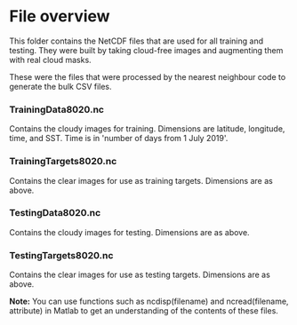 # File overview
This folder contains the NetCDF files that are used for all training and testing. They were built by taking cloud-free images and augmenting them with real cloud masks.

These were the files that were processed by the nearest neighbour code to generate the bulk CSV files.

### TrainingData8020.nc
Contains the cloudy images for training. Dimensions are latitude, longitude, time, and SST. Time is in 'number of days from 1 July 2019'.

### TrainingTargets8020.nc
Contains the clear images for use as training targets. Dimensions are as above.

### TestingData8020.nc
Contains the cloudy images for testing. Dimensions are as above.

### TestingTargets8020.nc
Contains the clear images for use as testing targets. Dimensions are as above.

**Note:** You can use functions such as ncdisp(filename) and ncread(filename, attribute) in Matlab to get an understanding of the contents of these files.
